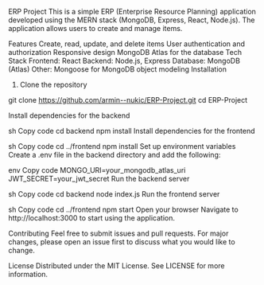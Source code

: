 ERP Project
This is a simple ERP (Enterprise Resource Planning) application developed using the MERN stack (MongoDB, Express, React, Node.js). The application allows users to create and manage items.

Features
Create, read, update, and delete items
User authentication and authorization
Responsive design
MongoDB Atlas for the database
Tech Stack
Frontend: React
Backend: Node.js, Express
Database: MongoDB (Atlas)
Other: Mongoose for MongoDB object modeling
Installation

1. Clone the repository

git clone https://github.com/armin--nukic/ERP-Project.git
cd ERP-Project

Install dependencies for the backend

sh
Copy code
cd backend
npm install
Install dependencies for the frontend

sh
Copy code
cd ../frontend
npm install
Set up environment variables
Create a .env file in the backend directory and add the following:

env
Copy code
MONGO_URI=your_mongodb_atlas_uri
JWT_SECRET=your_jwt_secret
Run the backend server

sh
Copy code
cd backend
node index.js
Run the frontend server

sh
Copy code
cd ../frontend
npm start
Open your browser
Navigate to http://localhost:3000 to start using the application.

Contributing
Feel free to submit issues and pull requests. For major changes, please open an issue first to discuss what you would like to change.

License
Distributed under the MIT License. See LICENSE for more information.
